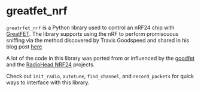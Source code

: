 # greatfet_nrf
`greatrfet_nrf` is a Python library used to control an nRF24 chip with [GreatFET](https://greatscottgadgets.com/greatfet/). The library supports using the nRF to perform promiscuous sniffing via the method discovered by Travis Goodspeed and shared in his blog post [here](http://travisgoodspeed.blogspot.com/2011/02/promiscuity-is-nrf24l01s-duty.html)

A lot of the code in this library was ported from or influenced by the [goodfet](https://github.com/travisgoodspeed/goodfet) and the [RadioHead NRF24](https://www.airspayce.com/mikem/arduino/RadioHead/classRH__NRF24.html) projects.

Check out `init_radio`, `autotune`, `find_channel`, and `record_packets` for quick ways to interface with this library.
